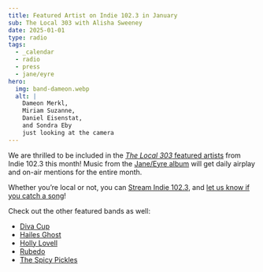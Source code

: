```yaml
---
title: Featured Artist on Indie 102.3 in January
sub: The Local 303 with Alisha Sweeney
date: 2025-01-01
type: radio
tags:
  - _calendar
  - radio
  - press
  - jane/eyre
hero:
  img: band-dameon.webp
  alt: |
    Dameon Merkl,
    Miriam Suzanne,
    Daniel Eisenstat,
    and Sondra Eby
    just looking at the camera
---
```


We are thrilled to be included
in the [_The Local 303_ featured artists](https://www.cpr.org/2025/01/01/the-local-303-colorado-artists-were-featuring-for-january-2025/)
from Indie 102.3 this month!
Music from the [Jane/Eyre album](/albums/jane-eyre/)
will get daily airplay and on-air mentions for the entire month.

Whether you’re local or not, you can
[Stream Indie 102.3](https://www.cpr.org/indie/),
and
[let us know if you catch a song](/contact/)!

Check out the other featured bands as well:

- [Diva Cup](https://linktr.ee/divacupband)
- [Hailes Ghost](https://linktr.ee/hailesghost)
- [Holly Lovell](https://www.hollylovell.com)
- [Rubedo](http://www.rubedomusic.com/)
- [The Spicy Pickles](http://www.thespicypickles.com/)
